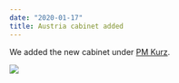 ```yaml
---
date: "2020-01-17"
title: Austria cabinet added
---
```


We added the new cabinet under [PM Kurz](http://www.parlgov.org/explore/aut/cabinet/2020-01-07/).

![](/images/parliament-european-union.jpg)
